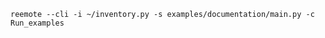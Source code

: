 
```angular2html
reemote --cli -i ~/inventory.py -s examples/documentation/main.py -c Run_examples
```